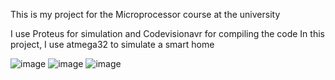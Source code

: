 This is my project for the Microprocessor course at the university

I use Proteus for simulation and Codevisionavr for compiling the code
In this project, I use atmega32 to simulate a smart home


![image](https://github.com/alirezaazizkhani/Microprocessor/assets/93712152/f99c19ba-1248-43ce-b56e-debbef55b9b8)
![image](https://github.com/alirezaazizkhani/Microprocessor/assets/93712152/ca97d0a4-733c-490f-b254-a432b247b5c7)
![image](https://github.com/alirezaazizkhani/Microprocessor/assets/93712152/05aa91b7-ed14-4380-ac57-81049edcc4aa)

